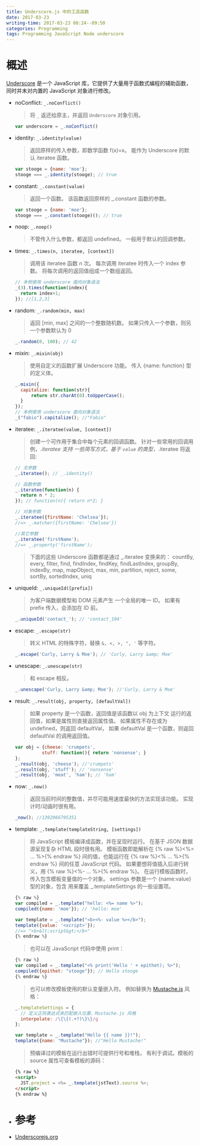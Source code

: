 ```yaml
---
title: Underscore.js 中的工具函数
date: 2017-03-23
writing-time: 2017-03-23 08:24--09:50
categories: Programming
tags: Programming JavaScript Node underscore
---
```


# 概述

[Underscore](http://github.com/jashkenas/underscore/) 是一个 JavaScript 库，它提供了大量用于函数式编程的辅助函数，同时并末对内置的 JavaScript 对象进行修改。


* noConflict: `_.noConflict()`

  > 将 `_` 返还给原主，并返回 `Underscore` 对象引用。

  ```javascript
  var underscore = _.noConflict()
  ```


* identity: `_.identity(value)`

  > 返回原样的传入参数，即数学函数 f(x)=x。
  > 能作为 Underscore 的默认 iteratee 函数。

  ```javascript
  var stooge = {name: 'moe'};
  stooge === _.identity(stooge); // true
  ```

* constant: `_.constant(value)`

  > 返回一个函数。
  > 该函数返回原样的 _.constant 函数的参数。

  ```javascript
  var stooge = {name: 'moe'};
  stooge === _.constant(stooge)(); // true
  ```

* noop: `_.noop()`

  > 不管传入什么参数，都返回 undefined。
  > 一般用于默认的回调参数。


* times: `_.times(n, iteratee, [context])`

  > 调用该 iteratee 函数 n 次。
  > 每次调用 iteratee 时传入一个 index 参数。
  > 将每次调用的返回值组成一个数组返回。

  ```javascript
  // 本例使用 underscore 面向对象语法
  _(3).times(function(index){
    return index+1;
  }); //[1,2,3]
  ```

* random: `_.random(min, max)`

  > 返回 [min, max] 之间的一个整数随机数。
  > 如果只传入一个参数，则另一个参数默认为 0

  ```javascript
  _.random(0, 100); // 42
  ```

* mixin: `_.mixin(obj)`

  > 使用自定义的函数扩展 Underscore 功能。
  > 传入 {name: function} 型的定义体。

  ```javascript
  _.mixin({
    capitalize: function(str){
        return str.charAt(0).toUpperCase();
    }
  });
  // 本例使用 underscore 面向对象语法
  _("fabio").capitalize(); //"Fabio"
  ```

* iteratee: `_.iteratee(value, [context])`

  > 创建一个可作用于集合中每个元素的回调函数。
  > 针对一些常用的回调用例，_.iteratee 支持
  > 一些简写方式，基于 `value` 的类型，_.iteratee
  > 将返回:

  ```javascript
  // 无参数
  _.iteratee(); // _.identity()

  // 函数参数
  _.iteratee(function(n) {
    return n * 2; 
  }); // function(n){ return n*2; }

  // 对象参数
  _.iteratee({firstName: 'Chelsea'});
  //=> _.matcher({firstName: 'Chelsea'})

  //其它参数
  _.iteratee('firstName');
  //=> _.property('firstName');
  ```
  > 下面的这些 Underscore 函数都是通过 _.iteratee 变换来的：
  > countBy, every, filter, find, findIndex, findKey, 
  > findLastIndex, groupBy, indexBy, map, mapObject,
  > max, min, partition, reject, some, sortBy, 
  > sortedIndex, uniq


* uniqueId: `_.uniqueId([prefix])`

  > 为客户端数据模型和 DOM 元素产生
  > 一个全局的唯一 ID。
  > 如果有 prefix 传入，会添加在 ID 前。

  ```javascript
  _.uniqueId('contact_'); // 'contact_104'
  ```

* escape: `_.escape(str)`

  > 转义 HTML 的特殊字符，替换 `&, <, >, ", '` 等字符。

  ```javascript
  _.escape('Curly, Larry & Moe'); // 'Curly, Larry &amp; Moe'
  ```

* unescape: `_.unescape(str)`

  > 和 escape 相反。

  ```javascript
  _.unescape('Curly, Larry &amp; Moe'); //'Curly, Larry & Moe'
  ```

* result: `_.result(obj, property, [defaultVal])`

  > 如果 property 是一个函数，返回值是该函数以 obj 为上下文
  > 运行的返回值，如果是属性则直接返回属性值。
  > 如果属性不存在或为 undefined，则返回 defaultVal，
  > 如果 defaultVal 是一个函数，则返回 defaultVal 的调用返回值。

  ```javascript
  var obj = {cheese: 'crumpets', 
            stuff: function(){ return 'nonsense'; }
  };
  _.result(obj, 'cheese'); //'crumpets'
  _.result(obj, 'stuff'); // 'nonsense'
  _.result(obj, 'meat', 'ham'); // 'ham'
  ```

* now: `_.now()`

  > 返回当前时间的整数值，并尽可能用速度最快的方法实现该功能。
  > 实现计时/动画时很有用。

  ```javascript
  _now(); //1392066795351
  ```

* template: `_.template(templateString, [settings])`

  > 将 JavaScript 模板编译成函数，并在呈现时运行。
  > 在基于 JSON 数据源呈现复杂 HTML 段时很有用。
  > 模板函数即能解析在 {% raw %}<%= ... %>{% endraw %} 间的值，也能运行在
  > {% raw %}<% ... %>{% endraw %} 间的任意 JavaScript 代码。
  > 如果要想将值插入后进行转义，用 {% raw %}<%- ... %>{% endraw %}。
  > 在运行模板函数时，传入包含模板变量值的一个对象。
  > settings 参数是一个 {name:value} 型的对象，包含
  > 用来覆盖 _.templateSettings 的一些设置项。

  ```javascript
  {% raw %}
  var compiled = _.template("hello: <%= name %>");
  compiled({name: 'moe'}); // 'hello: moe'

  var template = _.template("<b><%- value %></b>");
  template({value: '<script>'});
  //=> "<b>&lt;script&gt;</b>"
  {% endraw %}
  ```

  > 也可以在 JavaScript 代码中使用 print：

  ```javascript
  {% raw %}
  var compiled = _.template("<% print('Hello ' + epithet); %>");
  compiled({epithet: "stooge"}); // Hello stooge
  {% endraw %}
  ```

  > 也可以修改模板使用的默认变量嵌入符。
  > 例如替换为 [Mustache.js](https://github.com/janl/mustache.js) 风格：

  ```javascript
  _.templateSettings = {
    // 定义正则表达式来匹配嵌入位置，Mustache.js 风格
    interpolate: /\{\{(.+?)\}\}/g
  };

  var template = _.template("Hello {{ name }}!");
  template({name: "Mustache"}); //"Hello Mustache!"
  ```

  > 预编译过的模板在运行出错时可提供行号和堆栈，
  > 有利于调试。模板的 source 属性可查看模板的源码：

  ```html
  {% raw %}
  <script>
    JST.project = <%= _.template(jstText).source %>;
  </script>
  {% endraw %}
  ```

* # 参考 

+ [Underscorejs.org](http://underscorejs.org/)

